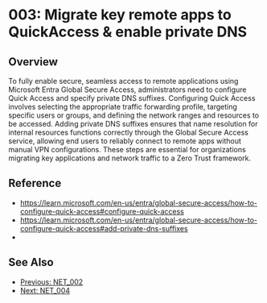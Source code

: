 ﻿# 003: Migrate key remote apps to QuickAccess & enable private DNS
## Overview
To fully enable secure, seamless access to remote applications using Microsoft Entra Global Secure Access, administrators need to configure Quick Access and specify private DNS suffixes. Configuring Quick Access involves selecting the appropriate traffic forwarding profile, targeting specific users or groups, and defining the network ranges and resources to be accessed. Adding private DNS suffixes ensures that name resolution for internal resources functions correctly through the Global Secure Access service, allowing end users to reliably connect to remote apps without manual VPN configurations. These steps are essential for organizations migrating key applications and network traffic to a Zero Trust framework.

## Reference
- https://learn.microsoft.com/en-us/entra/global-secure-access/how-to-configure-quick-access#configure-quick-access
- https://learn.microsoft.com/en-us/entra/global-secure-access/how-to-configure-quick-access#add-private-dns-suffixes
- 
## See Also
- [Previous: NET_002](NET_002.md)
- [Next: NET_004](NET_004.md)
